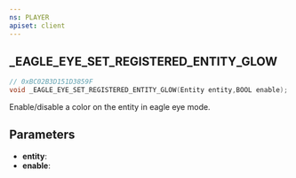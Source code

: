 ```yaml
---
ns: PLAYER
apiset: client
---
```

## _EAGLE_EYE_SET_REGISTERED_ENTITY_GLOW

```c
// 0xBC02B3D151D3859F
void _EAGLE_EYE_SET_REGISTERED_ENTITY_GLOW(Entity entity,BOOL enable);
```

Enable/disable a color on the entity in eagle eye mode.

## Parameters
* **entity**:
* **enable**: